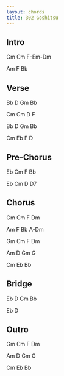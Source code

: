 ```yaml
---
layout: chords
title: 302 Goshitsu
---
```

## Intro
Gm Cm F-Em-Dm

Am F Bb

## Verse
Bb D Gm Bb

Cm Cm D F

Bb D Gm Bb

Cm Eb F D

## Pre-Chorus
Eb Cm F Bb

Eb Cm D D7

## Chorus
Gm Cm F Dm

Am F Bb A-Dm

Gm Cm F Dm

Am D Gm G

Cm Eb Bb

## Bridge 
Eb D Gm Bb

Eb D

## Outro
Gm Cm F Dm

Am D Gm G

Cm Eb Bb
